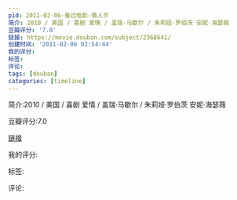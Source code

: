 ```yaml
---
pid: 2011-02-06-看过电影-情人节
简介: 2010 / 美国 / 喜剧 爱情 / 盖瑞·马歇尔 / 朱莉娅·罗伯茨 安妮·海瑟薇
豆瓣评分: '7.0'
链接: https://movie.douban.com/subject/2368641/
创建时间: '2011-02-06 02:54:44'
我的评分:
标签:
评论:
tags: [douban]
categories: [timeline]
---
```

简介:2010 / 美国 / 喜剧 爱情 / 盖瑞·马歇尔 / 朱莉娅·罗伯茨 安妮·海瑟薇

豆瓣评分:7.0

[链接](https://movie.douban.com/subject/2368641/)

我的评分:

标签:

评论:

